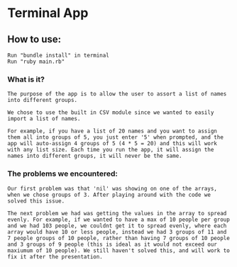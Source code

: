 # Terminal App

## How to use:
    Run "bundle install" in terminal
    Run "ruby main.rb"

### What is it?    
    The purpose of the app is to allow the user to assort a list of names into different groups.

    We chose to use the built in CSV module since we wanted to easily import a list of names.
    
    For example, if you have a list of 20 names and you want to assign them all into groups of 5, you just enter '5' when prompted, and the app will auto-assign 4 groups of 5 (4 * 5 = 20) and this will work with any list size. Each time you run the app, it will assign the names into different groups, it will never be the same. 

  
### The problems we encountered:
    
    Our first problem was that 'nil' was showing on one of the arrays, when we chose groups of 3. After playing around with the code we solved this issue. 

    The next problem we had was getting the values in the array to spread evenly. For example, if we wanted to have a max of 10 people per group and we had 103 people, we couldnt get it to spread evenly, where each array would have 10 or less people, instead we had 3 groups of 11 and 7 people groups of 10 people, rather than having 7 groups of 10 people and 3 groups of 9 people (this is ideal as it would not exceed our maxiumum of 10 people). We still haven't solved this, and will work to fix it after the presentation. 

